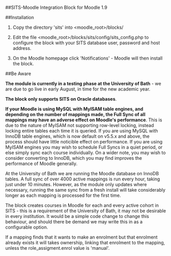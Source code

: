 ##SITS-Moodle Integration Block for Moodle 1.9

##Installation

1) Copy the directory 'sits' into <moodle_root>/blocks/

2) Edit the file <moodle_root>/blocks/sits/config/sits_config.php to configure the block with your SITS database user, password and host address.

3) On the Moodle homepage click 'Notifications' - Moodle will then install the block.

##Be Aware

**The module is currently in a testing phase at the University of Bath** - we are due to go live in early August, in time for the new academic year.

**The block only supports SITS on Oracle databases**.

**If your Moodle is using MySQL with MyISAM table engines, and depending on the number of mappings made, the Full Sync of all mappings 
may have an adverse effect on Moodle's performance**.  This is due to the nature of MyISAM not supporting row-level locking, instead 
locking entire tables each time it is queried.   If you are using MySQL with InnoDB table engines, which is now default on v5.5.x and above,
the process should have little noticible effect on performance.  If you are using MyISAM engines you may wish to schedule Full Syncs in a quiet
period, or else simply sync each course individually.  On a wider note, you may wish to consider converting to InnoDB, which you may find
improves the performance of Moodle generally.

At the University of Bath we are running the Moodle database on InnoDB tables. A full sync of over 4000 active mappings is run every hour, 
taking just under 10 minutes.  However, as the module only updates where necessary, running the same sync from a fresh install will 
take considerably longer as each mapping is processed for the first time.

The block creates courses in Moodle for each and every active cohort in SITS - this is a requirement of the University of Bath, it may
not be desirable in every institution.  It would be a simple code change to change this behaviour, and should there be demand we may
write this in as a configurable option.

If a mapping finds that it wants to make an enrolment but that enrolment already exists it will takes ownership, linking that enrolment 
to the mapping, unless the role_assigment.enrol value is 'manual'.
